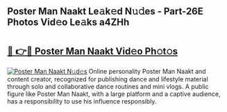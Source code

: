 ## Poster Man Naakt Le𝚊k𝚎d N𝚞𝚍es - Part-26E Photos Vid𝚎o Le𝚊ks a4ZHh

# <h2><a href="http://fb38km0.evod.top/?m=Poster+Man+Naakt">🔗 👉🔴 Poster Man Naakt Vid𝚎o Ph𝚘t𝚘s</a></h2>

[![Poster Man Naakt N𝚞d𝚎s](https://i.imgur.com/8V9OHl7.gif)](http://fb38km0.evod.top/?m=Poster+Man+Naakt)
Online personality Poster Man Naakt and content creator, recognized for publishing dance and lifestyle material through solo and collaborative dance routines and mini vlogs. A public figure like Poster Man Naakt, with a large platform and a captive audience, has a responsibility to use his influence responsibly. 
